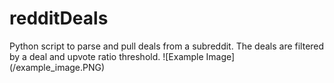 # redditDeals
Python script to parse and pull deals from a subreddit. The deals are filtered by a deal and upvote ratio threshold.
![Example Image] (/example_image.PNG)


